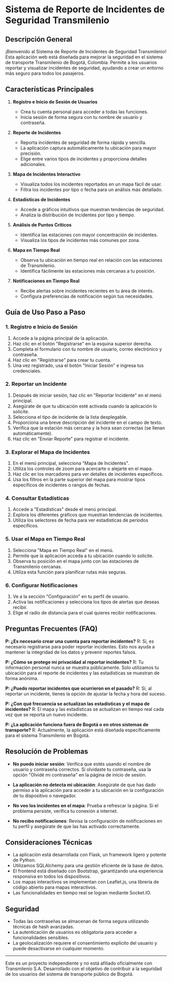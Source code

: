 # Sistema de Reporte de Incidentes de Seguridad Transmilenio

## Descripción General

¡Bienvenido al Sistema de Reporte de Incidentes de Seguridad Transmilenio! Esta aplicación web está diseñada para mejorar la seguridad en el sistema de transporte Transmilenio de Bogotá, Colombia. Permite a los usuarios reportar y visualizar incidentes de seguridad, ayudando a crear un entorno más seguro para todos los pasajeros.

## Características Principales

1. **Registro e Inicio de Sesión de Usuarios**
   - Crea tu cuenta personal para acceder a todas las funciones.
   - Inicia sesión de forma segura con tu nombre de usuario y contraseña.

2. **Reporte de Incidentes**
   - Reporta incidentes de seguridad de forma rápida y sencilla.
   - La aplicación captura automáticamente tu ubicación para mayor precisión.
   - Elige entre varios tipos de incidentes y proporciona detalles adicionales.

3. **Mapa de Incidentes Interactivo**
   - Visualiza todos los incidentes reportados en un mapa fácil de usar.
   - Filtra los incidentes por tipo o fecha para un análisis más detallado.

4. **Estadísticas de Incidentes**
   - Accede a gráficos intuitivos que muestran tendencias de seguridad.
   - Analiza la distribución de incidentes por tipo y tiempo.

5. **Análisis de Puntos Críticos**
   - Identifica las estaciones con mayor concentración de incidentes.
   - Visualiza los tipos de incidentes más comunes por zona.

6. **Mapa en Tiempo Real**
   - Observa tu ubicación en tiempo real en relación con las estaciones de Transmilenio.
   - Identifica fácilmente las estaciones más cercanas a tu posición.

7. **Notificaciones en Tiempo Real**
   - Recibe alertas sobre incidentes recientes en tu área de interés.
   - Configura preferencias de notificación según tus necesidades.

## Guía de Uso Paso a Paso

### 1. Registro e Inicio de Sesión

1. Accede a la página principal de la aplicación.
2. Haz clic en el botón "Registrarse" en la esquina superior derecha.
3. Completa el formulario con tu nombre de usuario, correo electrónico y contraseña.
4. Haz clic en "Registrarse" para crear tu cuenta.
5. Una vez registrado, usa el botón "Iniciar Sesión" e ingresa tus credenciales.

### 2. Reportar un Incidente

1. Después de iniciar sesión, haz clic en "Reportar Incidente" en el menú principal.
2. Asegúrate de que tu ubicación esté activada cuando la aplicación lo solicite.
3. Selecciona el tipo de incidente de la lista desplegable.
4. Proporciona una breve descripción del incidente en el campo de texto.
5. Verifica que la estación más cercana y la hora sean correctas (se llenan automáticamente).
6. Haz clic en "Enviar Reporte" para registrar el incidente.

### 3. Explorar el Mapa de Incidentes

1. En el menú principal, selecciona "Mapa de Incidentes".
2. Utiliza los controles de zoom para acercarte o alejarte en el mapa.
3. Haz clic en los marcadores para ver detalles de incidentes específicos.
4. Usa los filtros en la parte superior del mapa para mostrar tipos específicos de incidentes o rangos de fechas.

### 4. Consultar Estadísticas

1. Accede a "Estadísticas" desde el menú principal.
2. Explora los diferentes gráficos que muestran tendencias de incidentes.
3. Utiliza los selectores de fecha para ver estadísticas de períodos específicos.

### 5. Usar el Mapa en Tiempo Real

1. Selecciona "Mapa en Tiempo Real" en el menú.
2. Permite que la aplicación acceda a tu ubicación cuando lo solicite.
3. Observa tu posición en el mapa junto con las estaciones de Transmilenio cercanas.
4. Utiliza esta función para planificar rutas más seguras.

### 6. Configurar Notificaciones

1. Ve a la sección "Configuración" en tu perfil de usuario.
2. Activa las notificaciones y selecciona los tipos de alertas que deseas recibir.
3. Elige el radio de distancia para el cual quieres recibir notificaciones.

## Preguntas Frecuentes (FAQ)

**P: ¿Es necesario crear una cuenta para reportar incidentes?**
R: Sí, es necesario registrarse para poder reportar incidentes. Esto nos ayuda a mantener la integridad de los datos y prevenir reportes falsos.

**P: ¿Cómo se protege mi privacidad al reportar incidentes?**
R: Tu información personal nunca se muestra públicamente. Solo utilizamos tu ubicación para el reporte de incidentes y las estadísticas se muestran de forma anónima.

**P: ¿Puedo reportar incidentes que ocurrieron en el pasado?**
R: Sí, al reportar un incidente, tienes la opción de ajustar la fecha y hora del suceso.

**P: ¿Con qué frecuencia se actualizan las estadísticas y el mapa de incidentes?**
R: El mapa y las estadísticas se actualizan en tiempo real cada vez que se reporta un nuevo incidente.

**P: ¿La aplicación funciona fuera de Bogotá o en otros sistemas de transporte?**
R: Actualmente, la aplicación está diseñada específicamente para el sistema Transmilenio en Bogotá.

## Resolución de Problemas

- **No puedo iniciar sesión**: Verifica que estés usando el nombre de usuario y contraseña correctos. Si olvidaste tu contraseña, usa la opción "Olvidé mi contraseña" en la página de inicio de sesión.

- **La aplicación no detecta mi ubicación**: Asegúrate de que has dado permiso a la aplicación para acceder a tu ubicación en la configuración de tu dispositivo o navegador.

- **No veo los incidentes en el mapa**: Prueba a refrescar la página. Si el problema persiste, verifica tu conexión a internet.

- **No recibo notificaciones**: Revisa la configuración de notificaciones en tu perfil y asegúrate de que las has activado correctamente.

## Consideraciones Técnicas

- La aplicación está desarrollada con Flask, un framework ligero y potente de Python.
- Utilizamos SQLAlchemy para una gestión eficiente de la base de datos.
- El frontend está diseñado con Bootstrap, garantizando una experiencia responsiva en todos los dispositivos.
- Los mapas interactivos se implementan con Leaflet.js, una librería de código abierto para mapas interactivos.
- Las funcionalidades en tiempo real se logran mediante Socket.IO.

## Seguridad

- Todas las contraseñas se almacenan de forma segura utilizando técnicas de hash avanzadas.
- La autenticación de usuarios es obligatoria para acceder a funcionalidades sensibles.
- La geolocalización requiere el consentimiento explícito del usuario y puede desactivarse en cualquier momento.

---

Este es un proyecto independiente y no está afiliado oficialmente con Transmilenio S.A. Desarrollado con el objetivo de contribuir a la seguridad de los usuarios del sistema de transporte público de Bogotá.
